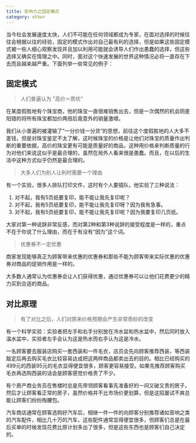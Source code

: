 ```yaml
---
title: 影响力之固定模式
category: other
---
```


当今社会发展速度太快，人们不可能在任何领域都成为专家，在面对选择的时候往往会根据以往的经验，固定的模式作出对自己最有利的选择，但是如果这些固定模式被一些人细心观察发现并且加以利用可能就会诱导人们作出愚蠢的选择，但这些选择又确实在情理之中。同时，面对这个快速发展的世界这种情况必将一直存在下去而且越来越严重。下面列举一些常见的例子：
<!--more-->

## 固定模式

> 人们普遍认为 "高价＝质优"

在某度假胜地有个珠宝商，他的珠宝一直很难销售出去，但是一次偶然的机会阴差阳错的将所有珠宝都加价两倍后竟意外的销量激增。

我们从小普遍的被灌输了“一分价钱一分货”的思想，前往这个度假胜地的人大多不差钱，但是对珠宝鉴定不太了解，这时候珠宝的价格是让他们对珠宝的质量作出判断的重要依据，高价的珠宝更有可能是质量好的商品，这种用价格来判断质量的行为对他们来说这似乎是最合理的，虽然在局外人看来很是愚蠢。而且，在以后的生活中这种方式似乎仍然是最合理的。

> 大多人们为别人让利时需要一个理由

有一个实验，很多人排队打印文件，这时有个人要插队，他实验了三种说法：

1. 对不起，我有5页纸要复印，能不能让我先复印呢？
2. 对不起，我有5页纸要复印，能不能让我先复印呀？因为我有急事。
3. 对不起，我有5页纸要复印，能不能让我先复印呢？因为我要复印几页纸。

大家对第一种说辞非常反感，而对第2种和第3种说辞的接受程度是一样的，重点不在于你说了什么理由，而在于有没有“因为”这个词。

> 优惠券不一定优惠

商家发现能够真正为顾客带来优惠的优惠券和那些不能为顾客带来实际优惠的优惠券对商品的促销作用是一样的。

大多数人通常认为优惠券会让人们获得优惠，通过优惠券可以让他们花费更少的精力买到合适的商品。

## 对比原理

> 有了对比之后，人们对原来价格预期会产生非常奇妙的改变

有一个科学实验：实验者把左手和右手分别放在冷水盆和热水盆中，然后同时放入温水盆中，实验者左手会认为这是热水而右手认为这是冷水。

一名顾客要去服装店购买一套西装和一件毛衣，店员会先向顾客推荐西装，等西装敲定后再去购买毛衣比较容易达成把这两样商品都卖出去的目的。相比已经购买的499元的西装95元的毛衣显得便宜很多，顾客更容易接受。如果先推荐顾客购买毛衣再选购西装的话会是顾客感觉价格贵了不少。

有个房产商业务员在售楼时总是先带领顾客看事先准备好的一间又破又贵的房子，然后才让顾客看正常的房子，虽然价格并不比市场价更划算，但是这招屡试不爽总能让顾客们纷纷掏腰包。

汽车商店通常在顾客选购好汽车后，相继一件一件的向顾客分别推荐诸如音响之类的汽车配件，相比几十万的汽车，这些配件通常显得便宜很多，但顾客们总是在最后买单的时候发现花费比原计划多出了很多，但是这些东西也是顾客们自己决定的。
